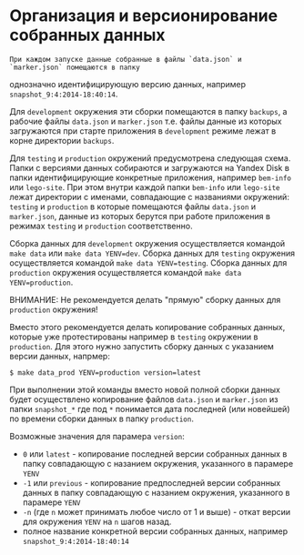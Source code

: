 # Организация и версионирование собранных данных

    При каждом запуске данные собранные в файлы `data.json` и `marker.json` помещаются в папку
однозначно идентифицирующую версию данных, например `snapshot_9:4:2014-18:40:14`.

Для `development` окружения эти сборки помещаются в папку `backups`, а рабочие файлы `data.json` и `marker.json`
т.е. файлы данные из которых загружаются при старте приложения в `development` режиме лежат в корне директории `backups`.

Для `testing` и `production` окружений предусмотрена следующая схема.
Папки с версиями данных собираются и загружаются на Yandex Disk в папки идентифицирующие конкретные приложения, например
`bem-info` или `lego-site`. При этом внутри каждой папки `bem-info` или `lego-site` лежат директории с именами,
совпадающие с названиями окружений: `testing` и `production` в которые помещаются файлы `data.json` и `marker.json`,
данные из которых берутся при работе приложения в режимах `testing` и `production` соответственно.

Сборка данных для `development` окружения осуществляется командой `make data` или `make data YENV=dev`.
Сборка данных для `testing` окружения осуществляется командой `make data YENV=testing`.
Сборка данных для `production` окружения осуществляется командой `make data YENV=production`.

ВНИМАНИЕ: Не рекомендуется делать "прямую" сборку данных для `production` окружения!

Вместо этого рекомендуется делать копирование собранных данных, которые уже протестированы например в `testing` окружении
в `production`. Для этого нужно запустить сборку данных с указанием версии данных, напрмер:

```
$ make data_prod YENV=production version=latest
```

При выполнении этой команды вместо новой полной сборки данных будет осуществлено копирование файлов `data.json` и `marker.json`
из папки `snapshot_*` где под `*` понимается дата последней (или новейшей) по времени сборки данных в папку `production`.

Возможные значения для парамера `version`:

* `0` или `latest` - копирование последней версии собранных данных в папку совпадающую с назанием окружения, указанного в парамере `YENV`
* `-1` или `previous` - копирование предпоследней версии собранных данных в папку совпадающую с назанием окружения, указанного в парамере `YENV`
* `-n` (где `n` может принимать любое число от 1 и выше) - откат версии для окружения `YENV` на `n` шагов назад.
* полное название конкретной версии собранных данных, например `snapshot_9:4:2014-18:40:14`

